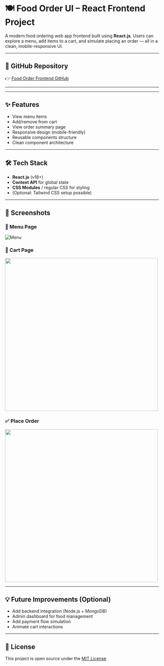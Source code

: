 # 🍽️ Food Order UI – React Frontend Project

A modern food ordering web app frontend built using **React.js**. Users can explore a menu, add items to a cart, and simulate placing an order — all in a clean, mobile-responsive UI.

---

## 🔗 GitHub Repository  
👉 [Food Order Frontend GitHub](https://github.com/shivakumargattu/food-order-fullstack)

---

---

## ✨ Features

- View menu items
- Add/remove from cart
- View order summary page
- Responsive design (mobile-friendly)
- Reusable components structure
- Clean component architecture

---

## 🛠 Tech Stack

- **React.js** (v18+)
- **Context API** for global state
- **CSS Modules** / regular CSS for styling
- (Optional: Tailwind CSS setup possible)

---

## 📸 Screenshots

### 🍕 Menu Page
![Menu](https://github.com/user-attachments/assets/4c5c4b58-b473-41c6-93ef-0990385a7bf7)

### 🛒 Cart Page
<img src="https://github.com/user-attachments/assets/82785ecb-a912-4959-bafe-95ae4839a26f" width="500"/>

### ✅ Place Order
<img src="https://github.com/user-attachments/assets/aadcb1ea-9063-4ba2-af53-787b5c82e3cb" width="500"/>

---

## 💡 Future Improvements (Optional)

- Add backend integration (Node.js + MongoDB)
- Admin dashboard for food management
- Add payment flow simulation
- Animate cart interactions

---

## 📄 License

This project is open source under the [MIT License](LICENSE)
